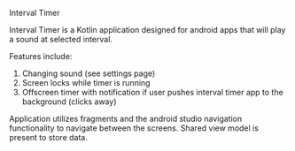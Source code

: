 Interval Timer

Interval Timer is a Kotlin application designed for android apps that will play a sound at selected interval. 

Features include:
1.	Changing sound (see settings page)
2.	Screen locks while timer is running
3.	Offscreen timer with notification if user pushes interval timer app to the background (clicks away)
	
Application utilizes fragments and the android studio navigation functionality to navigate between the screens. Shared view model is present to store data. 
